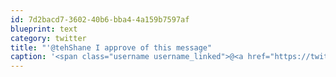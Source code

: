 ```yaml
---
id: 7d2bacd7-3602-40b6-bba4-4a159b7597af
blueprint: text
category: twitter
title: "'@tehShane I approve of this message"
caption: '<span class="username username_linked">@<a href="https://twitter.com/tehShane" title="Shane Lawrence">tehShane</a></span> I approve of this message'
---
```

